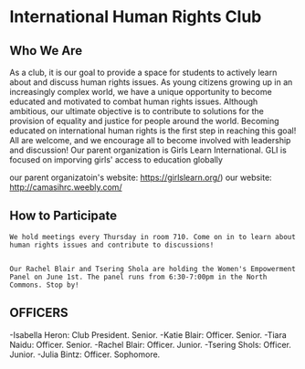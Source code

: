 <body>
<h1> International Human Rights Club  </h1>
  
<h2> Who We Are</h2>
    As a club, it is our goal to provide a space for students to actively learn about and discuss human rights issues. As young citizens growing up in an increasingly complex world, we have a unique opportunity to become educated and motivated to combat human rights issues. Although ambitious, our ultimate objective is to contribute to solutions for the provision of equality and justice for people around the world. Becoming educated on international human rights is the first step in reaching this goal! All are welcome, and we encourage all to become involved with leadership and discussion!
    Our parent organization is Girls Learn International. GLI is focused on imporving girls' access to education globally
   
   
   our parent organizatoin's website: https://girlslearn.org/) 
   our website: http://camasihrc.weebly.com/
    <h2> How to Participate </h2>
    
    
    We hold meetings every Thursday in room 710. Come on in to learn about human rights issues and contribute to discussions! 
    
    
    Our Rachel Blair and Tsering Shola are holding the Women's Empowerment Panel on June 1st. The panel runs from 6:30-7:00pm in the North Commons. Stop by! 
     
    
    
   
<h2>OFFICERS</h2>
    -Isabella Heron: Club President. Senior. 
    -Katie Blair: Officer. Senior.
    -Tiara Naidu: Officer. Senior.
    -Rachel Blair: Officer. Junior.
    -Tsering Shols: Officer. Junior.
    -Julia Bintz: Officer. Sophomore.
